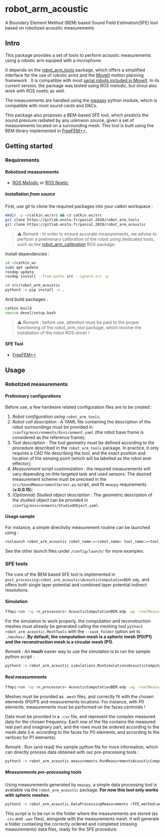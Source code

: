 # robot_arm_acoustic

A Boundary Element Method (BEM) based Sound Field Estimation(SFE) tool based on robotized acoustic measurements.

## Intro

This package provides a set of tools to perform acoustic measurements using a robotic arm equiped with a microphone. 

It depends on the [robot_arm_tools](https://gitlab.ensta.fr/pascal.2020/robot_arm_tools) package, which offers a simplified interface for the use of robotic arms and the [MoveIt](https://moveit.ros.org) motion planning framework . It is compatible with most [serial robots included in MoveIt](https://moveit.ros.org/robots/). In its current version, the package was tested using ROS melodic, but shoul also work with ROS noetic as well.

The measurements are handled using the [measpy](https://github.com/odoare/measpy) python module, which is compatible with most sound cards and DACs.

This package also proposes a BEM-based SFE tool, which predicts the sound pressure radiated by any unknwon source, given a set of measurements located on a surrounding mesh. This tool is built using the BEM library implemented in [FreeFEM++](https://doc.freefem.org/documentation/BEM.html).

## Getting started

### Requirements 

#### Robotized measurements

* [ROS Melodic](http://wiki.ros.org/melodic/Installation/Ubuntu) or [ROS Noetic](http://wiki.ros.org/noetic/Installation/Ubuntu)

##### Installation from source

First, use git to clone the required packages into your catkin workspace : 

```bash
mkdir -p ~/catkin_ws/src && cd catkin_ws/src
git clone https://gitlab.ensta.fr/pascal.2020/robot_arm_tools
git clone https://gitlab.ensta.fr/pascal.2020/robot_arm_acoustic
```

> :warning: _Remark_ : In order to ensure accurate measurements, we advise to perform a preliminary calibration of the robot using dedicated tools, such as the [robot_arm_calibration](https://gitlab.ensta.fr/pascal.2020/robot_arm_calibration) ROS package.

Install dependencies : 

```bash
cd ~/catkin_ws
sudo apt update
rosdep update
rosdep install --from-paths src --ignore-src -y

cd src/robot_arm_acoustic
python3 -m pip install -e .
```

And build packages :

```bash
catkin build
source devel/setup.bash
```

> :warning: _Remark_ : before use, attention must be paid to the proper functioning of the _robot\_arm\_tool_ package, which involve the installation of the robot ROS driver !

#### SFE Tool

* [FreeFEM++](https://doc.freefem.org/introduction/installation.html)

## Usage

### Robotized measurements

#### Preliminary configurations

Before use, a few hardware related configuration files are to be created : 
1. *Robot configuration using `robot_arm_tools`*;
2. *Robot cell description* : A YAML file containing the description of the robot surroundings must be provided in `/config/environments/Environment.yaml` (the robot base frame is considered as the reference frame);
3. *Tool description* : The tool geometry must be defined according to the procedure described in the `robot_arm_tools` package. In practice, it only requires a CAD file describing the tool, and the exact position and location of the sensing point (which will ba labelled as the robot end-effector);
4. *Measurement script customization* : the required measurements will vary depending on thte targeted task and used sensors. The desired measurement scheme must be precised in the `src/SoundMeasurementServer.py` script, and fit `measpy` requirements (**v.0.0.15**);
5. *(Optionnal) Studied object description* : The geometric description of the studied object can be provided in `/config/environments/StudiedObject.yaml`.

#### Usage sample

For instance, a simple directivity measurement routine can be launched using : 

```bash
roslaunch robot_arm_acoustic robot_name:=<robot_name> tool_name:=<tool_name> simulation:=<true/false> trajectory_radius:=<radius> trajectory_steps_number:=<steps> trajectory_axis:=<[x,y,z]> trajectory_center_pose:=<[x,y,z,rx,ry,rz]>
```

See the other launch files under `/config/launch/` for more examples.

### SFE tools

The core of the BEM based SFE tool is implemented in `post_processing\robot_arm_acoustic\AcousticComputationBEM.edp`, and offers both single layer potential and combined layer potential indirect resolutions.

#### Simulation 

```bash
ffmpi-run -np <n_processors> AcousticComputationBEM.edp -wg -realMeasurements 0 -frequency <f> -size <D> -resolution <h> -dipoleDistance <a> -sigmaPosition <\sigma_P(m)> -sigmaMeasure <sigma_M(%)> + -fileID  <id> -verificationSize <D> -verificationResolution <h> -studiedFunction <function> -DelementType=<P0/P1> -Dgradient=<0/1> -ns
```

For the simulation to work properly, the computation and reconstruction meshes must already be generated calling the meshing tool `python3 robot_arm_acoustic.MeshTools` with the `--save_folder` option set to `./meshes/`. **By default, the computation mesh is a spheric mesh (P0/P1) and the reconstruction mesh is a circular mesh (P1).**

_Remark_ : An **much** easier way to use the simulation is to run the sample python script :
```bash
python3 -m robot_arm_acoustic.simulations.RunSimulationsAcousticComputation
```

#### Real measurements

```bash
ffmpi-run -np <n_processors> AcousticComputationBEM.edp -wg -realMeasurements 1 -frequency <f> -measurementsMeshPath <path> -measurementsDataPath <data> -verificationMeshPath <path> -verificationDataPath <path> -verificationGradientDataFolder <path> -DelementType=<P0/P1> -Dgradient=<0/1> -ns"

```

Meshes must be provided as `.mesh` files, and correctly fit with the chosen elements (P0/P1) and measurements locations. For instance, with P0 elements, measurements must be performed on the faces centroids !

Data must be provided in a `.csv` file, and represent the complex measured data for the chosen frequency. Each row of the file contains the measured real part and imaginary part, and the rows must be ordered according to the mesh data (i.e. according to the faces for P0 elements, and according to the vertices for P1 elements).

_Remark_ : Run (and read) the sample python file for more information, which can directly process data obtained with our pre-processing tools :
```bash
python3 -m robot_arm_acoustic.measurements.RunMeasurementsAcousticComputation
```

##### Measurements pre-processing tools

Using measurements generated by `measpy`, a simple data processing tool is available via the `robot_arm_acoustic` package. **For now this tool only works with spheric meshes**.

```bash
python3 -m robot_arm_acoustic.DataProcessingMeasurements <TFE_method:welch/farina> <input_type:sweep/noise> <input_ID> <output_id> <frequencies (coma separated values)> <point_cloud_path (optionnal)> <mesh_path> <element_type:P0/P1>
```

This script is to be run in the folder where the measurements are stored (as `.csv` and `.wav` files), alongside with the measurements mesh. It will generate a folder containing the correctly ordered and completed (missing measurements) data files, ready for the SFE procedure.